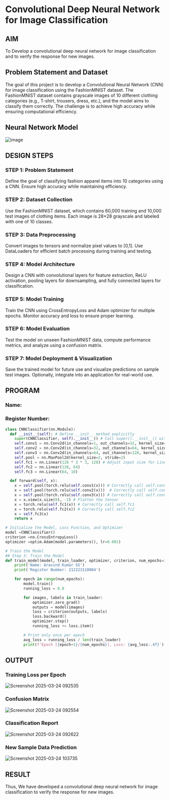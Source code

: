 # Convolutional Deep Neural Network for Image Classification

## AIM

To Develop a convolutional deep neural network for image classification and to verify the response for new images.

## Problem Statement and Dataset

The goal of this project is to develop a Convolutional Neural Network (CNN) for image classification using the FashionMNIST dataset. The FashionMNIST dataset contains grayscale images of 10 different clothing categories (e.g., T-shirt, trousers, dress, etc.), and the model aims to classify them correctly. The challenge is to achieve high accuracy while ensuring computational efficiency.
## Neural Network Model

![image](https://github.com/user-attachments/assets/6c9567d9-f2c1-4752-ac3f-747fdd431aec)

## DESIGN STEPS

### STEP 1: Problem Statement
Define the goal of classifying fashion apparel items into 10 categories using a CNN. Ensure high accuracy while maintaining efficiency.

### STEP 2: Dataset Collection
Use the FashionMNIST dataset, which contains 60,000 training and 10,000 test images of clothing items. Each image is 28×28 grayscale and labeled with one of 10 classes.

### STEP 3: Data Preprocessing
Convert images to tensors and normalize pixel values to [0,1]. Use DataLoaders for efficient batch processing during training and testing.

### STEP 4: Model Architecture
Design a CNN with convolutional layers for feature extraction, ReLU activation, pooling layers for downsampling, and fully connected layers for classification.

### STEP 5: Model Training
Train the CNN using CrossEntropyLoss and Adam optimizer for multiple epochs. Monitor accuracy and loss to ensure proper learning.

### STEP 6: Model Evaluation
Test the model on unseen FashionMNIST data, compute performance metrics, and analyze using a confusion matrix.

### STEP 7: Model Deployment & Visualization
Save the trained model for future use and visualize predictions on sample test images. Optionally, integrate into an application for real-world use.

## PROGRAM

### Name:
### Register Number:
```python
class CNNClassifier(nn.Module):
  def __init__(self): # Define __init__ method explicitly
    super(CNNClassifier, self).__init__() # Call super().__init__() within __init__
    self.conv1 = nn.Conv2d(in_channels=1, out_channels=32, kernel_size=3, padding=1) # Correct argument names
    self.conv2 = nn.Conv2d(in_channels=32, out_channels=64, kernel_size=3, padding=1)  # Correct argument names
    self.conv3 = nn.Conv2d(in_channels=64, out_channels=128, kernel_size=3, padding=1) # Correct argument names
    self.pool = nn.MaxPool2d(kernel_size=2, stride=2)
    self.fc1 = nn.Linear(128 * 3 * 3, 128) # Adjust input size for Linear layer (Calculation needs update if image size changed)
    self.fc2 = nn.Linear(128, 64)
    self.fc3 = nn.Linear(64, 10)

  def forward(self, x):
    x = self.pool(torch.relu(self.conv1(x))) # Correctly call self.conv1
    x = self.pool(torch.relu(self.conv2(x)))  # Correctly call self.conv2
    x = self.pool(torch.relu(self.conv3(x))) # Correctly call self.conv3
    x = x.view(x.size(0), -1) # Flatten the tensor
    x = torch.relu(self.fc1(x)) # Correctly call self.fc1
    x = torch.relu(self.fc2(x)) # Correctly call self.fc2
    x = self.fc3(x)
    return x
```

```python
# Initialize the Model, Loss Function, and Optimizer
model =CNNClassifier()
criterion =nn.CrossEntropyLoss()
optimizer =optim.Adam(model.parameters(), lr=0.001)

```

```python
# Train the Model
## Step 3: Train the Model
def train_model(model, train_loader, optimizer, criterion, num_epochs=3):
    print('Name: Aravind Kumar SS')
    print('Register Number: 212223110004')

    for epoch in range(num_epochs):
        model.train()
        running_loss = 0.0

        for images, labels in train_loader:
            optimizer.zero_grad()
            outputs = model(images)
            loss = criterion(outputs, labels)
            loss.backward()
            optimizer.step()
            running_loss += loss.item()

        # Print only once per epoch
        avg_loss = running_loss / len(train_loader)
        print(f'Epoch [{epoch+1}/{num_epochs}], Loss: {avg_loss:.4f}')

```

## OUTPUT
### Training Loss per Epoch

![Screenshot 2025-03-24 092535](https://github.com/user-attachments/assets/c1361995-988a-4718-9a22-895042cacda7)

### Confusion Matrix

![Screenshot 2025-03-24 092554](https://github.com/user-attachments/assets/cbdc3437-350e-4a54-8842-1dfc2cf64217)

### Classification Report

![Screenshot 2025-03-24 092622](https://github.com/user-attachments/assets/f5391a33-f669-4ae8-af57-7626f5c446e2)


### New Sample Data Prediction

![Screenshot 2025-03-24 103735](https://github.com/user-attachments/assets/439bb092-3805-4110-9131-3e8adbd4661b)

## RESULT
Thus, We have developed a convolutional deep neural network for image classification to verify the response for new images.
